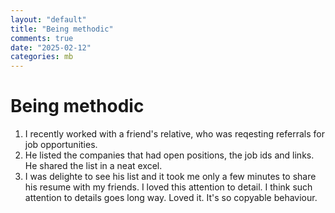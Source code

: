 ```yaml
---
layout: "default"
title: "Being methodic"
comments: true
date: "2025-02-12"
categories: mb
---
```


# Being methodic

1. I recently worked with a friend's relative, who was reqesting referrals for job opportunities.
2. He listed the companies that had open positions, the job ids and links. He shared the list in a neat excel.
3. I was delighte to see his list and it took me only a few minutes to share his resume with my friends. I loved this attention to detail. I think such attention to details goes long way. Loved it. It's so copyable behaviour.
